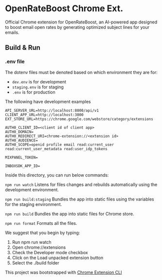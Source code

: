 # OpenRateBoost Chrome Ext.
Official Chrome extension for OpenRateBoost, an AI-powered app designed to boost email open rates by generating optimized subject lines for your emails.

## Build & Run

### .env file
The dotenv files must be denoted based on which environment they are for:
* `dev.env` is for development
* `staging.env` is for staging
* `.env` is for production

The following have development examples
```
API_SERVER_URL=http://localhost:8000/api/v1
CLIENT_APP_URL=http://localhost:3000
EXT_STORE_URL=https://chrome.google.com/webstore/category/extensions

AUTH0_CLIENT_ID=<client id of client app>
AUTH0_DOMAIN=
AUTH0_REDIRECT_URI=chrome-extension://<extension id>
AUTH0_AUDIENCE=
AUTH0_SCOPE=openid profile email read:current_user read:current_user_metadata read:user_idp_tokens

MIXPANEL_TOKEN=

INBOXSDK_APP_ID=
```

Inside this directory, you can run below commands:

  `npm run watch`
    Listens for files changes and rebuilds automatically using the development environment.

  `npm run build:staging`
    Bundles the app into static files using the variables for the staging environment.

  `npm run build`
    Bundles the app into static files for Chrome store.

  `npm run format`
    Formats all the files.

We suggest that you begin by typing:

  1. Run npm run watch
  2. Open chrome://extensions
  3. Check the Developer mode checkbox
  4. Click on the Load unpacked extension button
  5. Select the ./build folder

This project was bootstrapped with [Chrome Extension CLI](https://github.com/dutiyesh/chrome-extension-cli)
